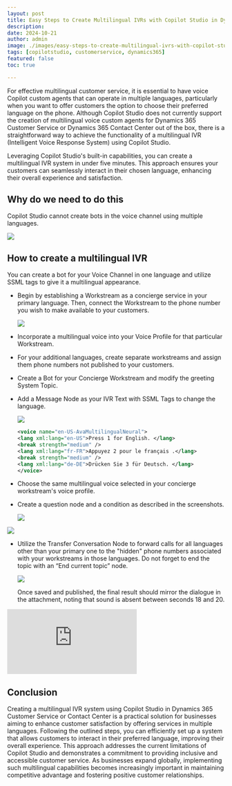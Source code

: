 ```yaml
---
layout: post
title: Easy Steps to Create Multilingual IVRs with Copilot Studio in Dynamics 365 Customer Service or ContactCenter
description: 
date: 2024-10-21
author: admin
image: ./images/easy-steps-to-create-multilingual-ivrs-with-copilot-studio-in-dynamics-365-customer-service-or-contactcenter.jpeg
tags: [copilotstudio, customerservice, dynamics365]
featured: false
toc: true

---
```


For effective multilingual customer service, it is essential to have voice Copilot custom agents that can operate in multiple languages, particularly when you want to offer customers the option to choose their preferred language on the phone. Although Copilot Studio does not currently support the creation of multilingual voice custom agents for Dynamics 365 Customer Service or Dynamics 365 Contact Center out of the box, there is a straightforward way to achieve the functionality of a multilingual IVR (Intelligent Voice Response System) using Copilot Studio.

Leveraging Copilot Studio's built-in capabilities, you can create a multilingual IVR system in under five minutes. This approach ensures your customers can seamlessly interact in their chosen language, enhancing their overall experience and satisfaction.

## Why do we need to do this

Copilot Studio cannot create bots in the voice channel using multiple languages.

![]({{site.baseurl}}/images/cm2iy07ml001y08me9sokaz7m.md/32feb528-28c0-4f03-ab15-ff2ed31e3fd1.png)

## How to create a multilingual IVR

You can create a bot for your Voice Channel in one language and utilize SSML tags to give it a multilingual appearance.

* Begin by establishing a Workstream as a concierge service in your primary language. Then, connect the Workstream to the phone number you wish to make available to your customers.
    
    ![]({{site.baseurl}}/images/cm2iy07ml001y08me9sokaz7m.md/d3921049-8b21-457a-81b5-48642e5140d2.png)
    
* Incorporate a multilingual voice into your Voice Profile for that particular Workstream.
    
* For your additional languages, create separate workstreams and assign them phone numbers not published to your customers.
    
* Create a Bot for your Concierge Workstream and modify the greeting System Topic.
    
* Add a Message Node as your IVR Text with SSML Tags to change the language.
    
    ![]({{site.baseurl}}/images/cm2iy07ml001y08me9sokaz7m.md/5c9f01f4-f20f-4528-8078-03862e019db9.png)
    
    ```xml
    <voice name="en-US-AvaMultilingualNeural">
    <lang xml:lang="en-US">Press 1 for English. </lang>
    <break strength="medium" />
    <lang xml:lang="fr-FR">Appuyez 2 pour le français .</lang>
    <break strength="medium" />
    <lang xml:lang="de-DE">Drücken Sie 3 für Deutsch. </lang>
    </voice>
    ```
    
* Choose the same multilingual voice selected in your concierge workstream's voice profile.
    
* Create a question node and a condition as described in the screenshots.
    
    ![]({{site.baseurl}}/images/cm2iy07ml001y08me9sokaz7m.md/dda57bab-6c53-43f1-8cab-693959cb68b8.png)
    

![]({{site.baseurl}}/images/cm2iy07ml001y08me9sokaz7m.md/d21f3930-c384-4375-a47a-574cdad1827c.png)

* Utilize the Transfer Conversation Node to forward calls for all languages other than your primary one to the "hidden" phone numbers associated with your workstreams in those languages. Do not forget to end the topic with an “End current topic” node.
    
    ![]({{site.baseurl}}/images/cm2iy07ml001y08me9sokaz7m.md/bc82bef8-49c5-4d0a-9cd3-5f526991e47d.png)
    
    Once saved and published, the final result should mirror the dialogue in the attachment, noting that sound is absent between seconds 18 and 20.
    

<p><iframe src="https://www.youtube.com/embed/ndv2lBOfBc4" loading="lazy" frameborder="0" allowfullscreen></iframe></p> 

    

## Conclusion

Creating a multilingual IVR system using Copilot Studio in Dynamics 365 Customer Service or Contact Center is a practical solution for businesses aiming to enhance customer satisfaction by offering services in multiple languages. Following the outlined steps, you can efficiently set up a system that allows customers to interact in their preferred language, improving their overall experience. This approach addresses the current limitations of Copilot Studio and demonstrates a commitment to providing inclusive and accessible customer service. As businesses expand globally, implementing such multilingual capabilities becomes increasingly important in maintaining competitive advantage and fostering positive customer relationships.

